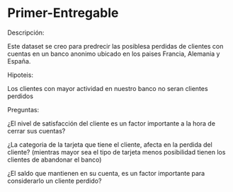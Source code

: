 # Primer-Entregable

Descripción: 

Este dataset se creo para predrecir las posiblesa perdidas de clientes con cuentas en un banco anonimo ubicado en los paises Francia, Alemania y España.

Hipoteis:

Los clientes con mayor actividad en nuestro banco no seran clientes perdidos

Preguntas:

¿El nivel de satisfacción del cliente es un factor importante a la hora de cerrar sus cuentas? 

¿La categoria de la tarjeta que tiene el cliente, afecta en la perdida del cliente? (mientras mayor sea el tipo de tarjeta menos posibilidad tienen los clientes de abandonar el banco)

¿El saldo que mantienen en su cuenta, es un factor importante para considerarlo un cliente perdido?
